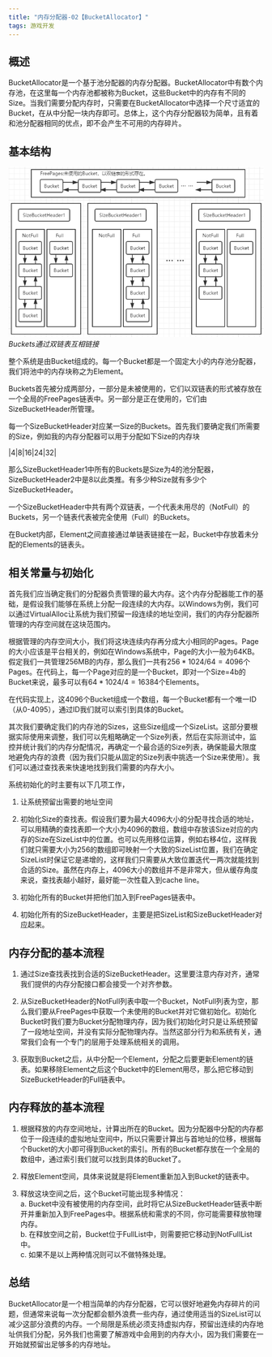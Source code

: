 ```yaml
---
title: "内存分配器-02【BucketAllocator】"
tags: 游戏开发
---
```


## 概述

BucketAllocator是一个基于池分配器的内存分配器。BucketAllocator中有数个内存池，在这里每一个内存池都被称为Bucket，这些Bucket中的内存有不同的Size。当我们需要分配内存时，只需要在BucketAllocator中选择一个尺寸适宜的Bucket，在从中分配一块内存即可。总体上，这个内存分配器较为简单，且有着和池分配器相同的优点，即不会产生不可用的内存碎片。

## 基本结构

![1](/assets/images/2019-09-28-Alloctor02/1.jpg)
</br>*Buckets通过双链表互相链接*

整个系统是由Bucket组成的。每一个Bucket都是一个固定大小的内存池分配器，我们将池中的内存块称之为Element。

Buckets首先被分成两部分，一部分是未被使用的，它们以双链表的形式被存放在一个全局的FreePages链表中。另一部分是正在使用的，它们由SizeBucketHeader所管理。

每一个SizeBucketHeader对应某一Size的Buckets。首先我们要确定我们所需要的Size，例如我的内存分配器可以用于分配如下Size的内存块

|4|8|16|24|32|

那么SizeBucketHeader1中所有的Buckets是Size为4的池分配器，SizeBucketHeader2中是8以此类推。有多少种Size就有多少个SizeBucketHeader。

一个SizeBucketHeader中共有两个双链表，一个代表未用尽的（NotFull）的Buckets，另一个链表代表被完全使用（Full）的Buckets。

在Bucket内部，Element之间直接通过单链表链接在一起，Bucket中存放着未分配的Elements的链表头。

## 相关常量与初始化

首先我们应当确定我们的分配器负责管理的最大内存。这个内存分配器能工作的基础，是假设我们能够在系统上分配一段连续的大内存。以Windows为例，我们可以通过VirtualAlloc让系统为我们预留一段连续的地址空间，我们的内存分配器所管理的内存空间就在这块范围内。

根据管理的内存空间大小，我们将这块连续内存再分成大小相同的Pages。Page的大小应该是平台相关的，例如在Windows系统中，Page的大小一般为64KB。假定我们一共管理256MB的内存，那么我们一共有$256*1024/64=4096$个Pages。在代码上，每一个Page对应的是一个Bucket，即对一个Size=4b的Bucket来说，最多可以有$64*1024/4=16384$个Elements。

在代码实现上，这4096个Bucket组成一个数组，每一个Bucket都有一个唯一ID（从0-4095），通过ID我们就可以索引到具体的Bucket。

其次我们要确定我们的内存池的Sizes，这些Size组成一个SizeList。这部分要根据实际使用来调整，我们可以先粗略确定一个Size列表，然后在实际测试中，监控并统计我们的内存分配情况，再确定一个最合适的Size列表，确保能最大限度地避免内存的浪费（因为我们只能从固定的Size列表中挑选一个Size来使用）。我们可以通过查找表来快速地找到我们需要的内存大小。

系统初始化的时主要有以下几项工作，

1. 让系统预留出需要的地址空间

2. 初始化Size的查找表。假设我们要为最大4096大小的分配寻找合适的地址，可以用精确的查找表即一个大小为4096的数组，数组中存放该Size对应的内存的Size在SizeList中的位置。也可以先用移位运算，例如右移4位，这样我们就只需要大小为256的数组即可映射一个大致的SizeList位置，我们在确定SizeList时保证它是递增的，这样我们只需要从大致位置迭代一两次就能找到合适的Size。虽然在内存上，4096大小的数组并不是非常大，但从缓存角度来说，查找表越小越好，最好能一次性载入到cache line。

3. 初始化所有的Bucket并把他们加入到FreePages链表中。

4. 初始化所有的SizeBucketHeader，主要是把SizeList和SizeBucketHeader对应起来。

## 内存分配的基本流程

1. 通过Size查找表找到合适的SizeBucketHeader。这里要注意内存对齐，通常我们提供的内存分配接口都会接受一个对齐参数。

2. 从SizeBucketHeader的NotFull列表中取一个Bucket，NotFull列表为空，那么我们要从FreePages中获取一个未使用的Bucket并对它做初始化。初始化Bucket时我们要为Bucket分配物理内存，因为我们初始化时只是让系统预留了一段地址空间，并没有实际分配物理内存。当然这部分行为和系统有关，通常我们会有一个专门的层用于处理系统相关的调用。

3. 获取到Bucket之后，从中分配一个Element，分配之后要更新Element的链表。如果移除Element之后这个Bucket中的Element用尽，那么把它移动到SizeBucketHeader的Full链表中。

## 内存释放的基本流程

1. 根据释放的内存空间地址，计算出所在的Bucket。因为分配器中分配的内存都位于一段连续的虚拟地址空间中，所以只需要计算出与首地址的位移，根据每个Bucket的大小即可得到Bucket的索引。所有的Bucket都存放在一个全局的数组中，通过索引我们就可以找到具体的Bucket了。

2. 释放Element空间，具体来说就是将Element重新加入到Bucket的链表中。

3. 释放这块空间之后，这个Bucket可能出现多种情况：
    </br>a. Bucket中没有被使用的内存空间，此时将它从SizeBucketHeader链表中断开并重新加入到FreePages中。根据系统和需求的不同，你可能需要释放物理内存。
    </br>b. 在释放空间之前，Bucket位于FullList中，则需要把它移动到NotFullList中。
    </br>c. 如果不是以上两种情况则可以不做特殊处理。

## 总结

BucketAllocator是一个相当简单的内存分配器，它可以很好地避免内存碎片的问题，但通常来说每一次分配都会额外浪费一些内存，通过使用适当的SizeList可以减少这部分浪费的内存。一个局限是系统必须支持虚拟内存，预留出连续的内存地址供我们分配，另外我们也需要了解游戏中会用到的内存大小，因为我们需要在一开始就预留出足够多的内存地址。